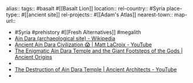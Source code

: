 alias::
tags:: #basalt #[[Basalt Lion]]
location::
rel-country:: #Syria
place-type:: #[[ancient site]] rel-projects:: #[[Adam's Atlas]]
nearest-town::
map-url::

- #Syria #prehistory #[[Fresh Alternatives]] #megalith
- [Ain Dara (archaeological site) - Wikipedia](https://en.wikipedia.org/wiki/Ain_Dara_%28archaeological_site%29)
- [Ancient Ain Dara Civilization 😱 | Matt LaCroix - YouTube](https://www.youtube.com/shorts/NFfq78a-heQ)
- [The Enigmatic Ain Dara Temple and the Giant Footsteps of the Gods | Ancient Origins](https://www.ancient-origins.net/ancient-places-asia/ain-dara-temple-001655)
-
- [The Destruction of Ain Dara Temple | Ancient Architects - YouTube](https://www.youtube.com/watch?v=bbQxHvBdwcc)
-
